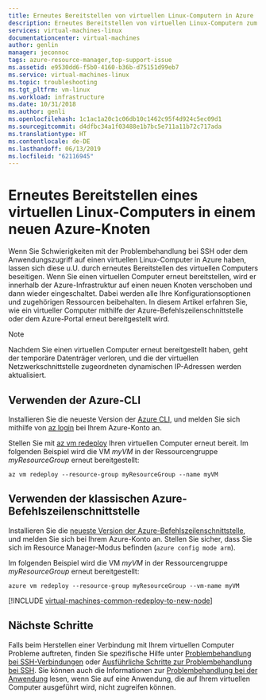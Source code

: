 ```yaml
---
title: Erneutes Bereitstellen von virtuellen Linux-Computern in Azure | Microsoft Docs
description: Erneutes Bereitstellen von virtuellen Linux-Computern zum Beheben von Problemen mit der SSH-Verbindung.
services: virtual-machines-linux
documentationcenter: virtual-machines
author: genlin
manager: jeconnoc
tags: azure-resource-manager,top-support-issue
ms.assetid: e9530dd6-f5b0-4160-b36b-d75151d99eb7
ms.service: virtual-machines-linux
ms.topic: troubleshooting
ms.tgt_pltfrm: vm-linux
ms.workload: infrastructure
ms.date: 10/31/2018
ms.author: genli
ms.openlocfilehash: 1c1ac1a20c1c06db10c1462c95f4d924c5ec09d1
ms.sourcegitcommit: d4dfbc34a1f03488e1b7bc5e711a11b72c717ada
ms.translationtype: HT
ms.contentlocale: de-DE
ms.lasthandoff: 06/13/2019
ms.locfileid: "62116945"
---
```

# <a name="redeploy-linux-virtual-machine-to-new-azure-node"></a>Erneutes Bereitstellen eines virtuellen Linux-Computers in einem neuen Azure-Knoten
Wenn Sie Schwierigkeiten mit der Problembehandlung bei SSH oder dem Anwendungszugriff auf einen virtuellen Linux-Computer in Azure haben, lassen sich diese u.U. durch erneutes Bereitstellen des virtuellen Computers beseitigen. Wenn Sie einen virtuellen Computer erneut bereitstellen, wird er innerhalb der Azure-Infrastruktur auf einen neuen Knoten verschoben und dann wieder eingeschaltet. Dabei werden alle Ihre Konfigurationsoptionen und zugehörigen Ressourcen beibehalten. In diesem Artikel erfahren Sie, wie ein virtueller Computer mithilfe der Azure-Befehlszeilenschnittstelle oder dem Azure-Portal erneut bereitgestellt wird.

> [!NOTE]
> Nachdem Sie einen virtuellen Computer erneut bereitgestellt haben, geht der temporäre Datenträger verloren, und die der virtuellen Netzwerkschnittstelle zugeordneten dynamischen IP-Adressen werden aktualisiert. 


## <a name="use-the-azure-cli"></a>Verwenden der Azure-CLI
Installieren Sie die neueste Version der [Azure CLI](/cli/azure/install-az-cli2), und melden Sie sich mithilfe von [az login](/cli/azure/reference-index) bei Ihrem Azure-Konto an.

Stellen Sie mit [az vm redeploy](/cli/azure/vm) Ihren virtuellen Computer erneut bereit. Im folgenden Beispiel wird die VM *myVM* in der Ressourcengruppe *myResourceGroup* erneut bereitgestellt:

```azurecli
az vm redeploy --resource-group myResourceGroup --name myVM 
```

## <a name="use-the-azure-classic-cli"></a>Verwenden der klassischen Azure-Befehlszeilenschnittstelle
Installieren Sie die [neueste Version der Azure-Befehlszeilenschnittstelle](../../cli-install-nodejs.md), und melden Sie sich bei Ihrem Azure-Konto an. Stellen Sie sicher, dass Sie sich im Resource Manager-Modus befinden (`azure config mode arm`).

Im folgenden Beispiel wird die VM *myVM* in der Ressourcengruppe *myResourceGroup* erneut bereitgestellt:

```azurecli
azure vm redeploy --resource-group myResourceGroup --vm-name myVM 
```

[!INCLUDE [virtual-machines-common-redeploy-to-new-node](../../../includes/virtual-machines-common-redeploy-to-new-node.md)]

## <a name="next-steps"></a>Nächste Schritte
Falls beim Herstellen einer Verbindung mit Ihrem virtuellen Computer Probleme auftreten, finden Sie spezifische Hilfe unter [Problembehandlung bei SSH-Verbindungen](troubleshoot-ssh-connection.md?toc=%2fazure%2fvirtual-machines%2flinux%2ftoc.json) oder [Ausführliche Schritte zur Problembehandlung bei SSH](detailed-troubleshoot-ssh-connection.md?toc=%2fazure%2fvirtual-machines%2flinux%2ftoc.json). Sie können auch die Informationen zur [Problembehandlung bei der Anwendung](troubleshoot-app-connection.md?toc=%2fazure%2fvirtual-machines%2flinux%2ftoc.json) lesen, wenn Sie auf eine Anwendung, die auf Ihrem virtuellen Computer ausgeführt wird, nicht zugreifen können.


